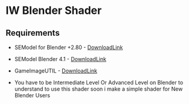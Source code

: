 # IW Blender Shader


## Requirements
* SEModel for Blender +2.80 - [DownloadLink](https://github.com/dtzxporter/io_model_semodel)
  
* SEModel Blender 4.1 - [DownloadLink](https://github.com/Finnomator/io_model_semodelhttps://github.com/Finnomator/io_model_semodel)
  
* GameImageUTIL - [DownloadLink](https://github.com/Scobalula/GameImageUtil)
  
* You have to be Intermediate Level Or Advanced Level on Blender to understand to use this shader soon i make a simple shader for New Blender Users

  
